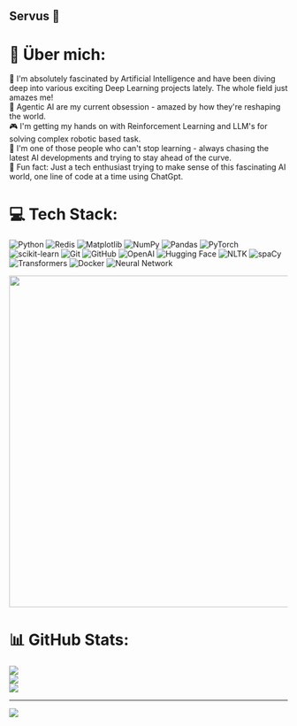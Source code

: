 ## Servus 👋
# 💫 Über mich:
🧠 I'm absolutely fascinated by Artificial Intelligence and have been diving deep into various exciting Deep Learning projects lately. The whole field just amazes me!
<br>🤖 Agentic AI are my current obsession - amazed by how they're reshaping the world. 
<br>🎮 I'm getting my hands on with Reinforcement Learning and LLM's for solving complex robotic based task. 
<br>🌱 I'm one of those people who can't stop learning - always chasing the latest AI developments and trying to stay ahead of the curve.
<br>🎉 Fun fact: Just a tech enthusiast trying to make sense of this fascinating AI world, one line of code at a time using ChatGpt.


# 💻 Tech Stack:
![Python](https://img.shields.io/badge/python-3670A0?style=for-the-badge&logo=python&logoColor=ffdd54) ![Redis](https://img.shields.io/badge/redis-%23DD0031.svg?style=for-the-badge&logo=redis&logoColor=white) ![Matplotlib](https://img.shields.io/badge/Matplotlib-%23ffffff.svg?style=for-the-badge&logo=Matplotlib&logoColor=black) ![NumPy](https://img.shields.io/badge/numpy-%23013243.svg?style=for-the-badge&logo=numpy&logoColor=white) ![Pandas](https://img.shields.io/badge/pandas-%23150458.svg?style=for-the-badge&logo=pandas&logoColor=white) ![PyTorch](https://img.shields.io/badge/PyTorch-%23EE4C2C.svg?style=for-the-badge&logo=PyTorch&logoColor=white) ![scikit-learn](https://img.shields.io/badge/scikit--learn-%23F7931E.svg?style=for-the-badge&logo=scikit-learn&logoColor=white) ![Git](https://img.shields.io/badge/git-%23F05033.svg?style=for-the-badge&logo=git&logoColor=white) ![GitHub](https://img.shields.io/badge/github-%23121011.svg?style=for-the-badge&logo=github&logoColor=white) ![OpenAI](https://img.shields.io/badge/OpenAI-%23412991.svg?style=for-the-badge&logo=openai&logoColor=white) ![Hugging Face](https://img.shields.io/badge/Hugging%20Face-%23FFD21E.svg?style=for-the-badge&logo=huggingface&logoColor=black) ![NLTK](https://img.shields.io/badge/NLTK-%23154F5B.svg?style=for-the-badge&logo=nltk&logoColor=white) ![spaCy](https://img.shields.io/badge/spaCy-%2309A3D5.svg?style=for-the-badge&logo=spacy&logoColor=white) ![Transformers](https://img.shields.io/badge/Transformers-%23FF6F00.svg?style=for-the-badge&logo=transformers&logoColor=white) ![Docker](https://img.shields.io/badge/docker-%230db7ed.svg?style=for-the-badge&logo=docker&logoColor=white) ![Neural Network](https://img.shields.io/badge/Neural%20Network-%23FF6F00.svg?style=for-the-badge&logo=probot&logoColor=white)



<img src="https://miro.medium.com/v2/resize:fit:1280/format:webp/1*du4OtSR2JuvP_4hkN1iNeA.gif" width="600"/>


# 📊 GitHub Stats:
![](https://github-readme-stats.vercel.app/api?username=Vinay87950&theme=dark&hide_border=false&include_all_commits=false&count_private=false)<br/>
![](https://github-readme-streak-stats.herokuapp.com/?user=Vinay87950&theme=dark&hide_border=false)<br/>
![](https://github-readme-stats.vercel.app/api/top-langs/?username=Vinay87950&theme=dark&hide_border=false&include_all_commits=false&count_private=false&layout=compact)

---
[![](https://visitcount.itsvg.in/api?id=Vinay87950&icon=0&color=0)](https://visitcount.itsvg.in)

<!--
**Vinay87950/Vinay87950** is a ✨ _special_ ✨ repository because its `README.md` (this file) appears on your GitHub profile.

Here are some ideas to get you started:

- 🔭 I’m currently working on ...
- 🌱 I’m currently learning ...
- 👯 I’m looking to collaborate on ...
- 🤔 I’m looking for help with ...
- 💬 Ask me about ...
- 📫 How to reach me: ...
- 😄 Pronouns: ...
- ⚡ Fun fact: ...
-->
